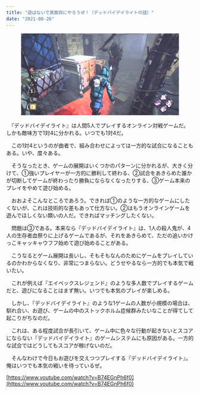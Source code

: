 ```yaml
---
title: "遊ばないで真面目にやろうぜ！（デッドバイデイライトの話）"
date: "2021-08-26"
---
```


<figure>

![](assets/n29e9617b474a_f25a65a4ddfb3d582b7efba211c1c9a0.jpg)

</figure>

　『デッドバイデイライト』は人間5人でプレイするオンライン対戦ゲームだ。しかも敵味方で1対4に分かれる。いつでも1対4だ。

　この1対4というのが曲者で、組み合わせによっては一方的な試合になることもある。いや、度々ある。

　そうなったとき、ゲームの展開はいくつかのパターンに分かれるが、大きく分けて、①強いプレイヤーが一方的に勝利して終わる、②試合をあきらめた誰かが切断してゲームが終わったり勝負にならなくなったりする、③ゲーム本来のプレイをやめて遊び始める。

　おおよそこんなところであろう。できれば①のような一方的なゲームにしたくないが、これは技術的な差もあって仕方ない。②はもうオンラインゲームを遊んでほしくない類いの人だ。できればマッチングしたくない。

　問題は③である。本来なら『デッドバイデイライト』は、1人の殺人鬼が、4人の生存者血祭りに上げるゲームであるが、それをあきらめて、ただの追いかけっこキャッキャウフフ始めて遊び始めることがある。

　こうなるとゲーム展開は長いし、そもそもなんのためにゲームをプレイしているのかわからなくなり、非常につまらない。どうせやるなら一方的でも本気で戦いたい。

　これが例えば『エイペックスレジェンド』のような多人数でプレイするゲームだと、遊びになることはまず無い。いつでも本気のプレイが楽しめる。

　しかし、『デッドバイデイライト』のような1ゲームの人数が小規模の場合は、馴れ合い、お遊び、ゲームの中のストックホルム症候群みたいなことが得てして起こりがちなのだ。

　これは、ある程度試合が長引いて、ゲーム中に色々な行動が起きないとスコアにならない『デッドバイデイライト』のゲームシステムにも原因がある。一方的な試合ではどうしてもスコアが稼げないのだ。

　そんなわけで今日もお遊びを交えつつプレイする『デッドバイデイライト』。俺はいつでも本気の戦いを待っているぜ。

[https://www.youtube.com/watch?v=B74EGnPh6f0](https://www.youtube.com/watch?v=B74EGnPh6f0)
